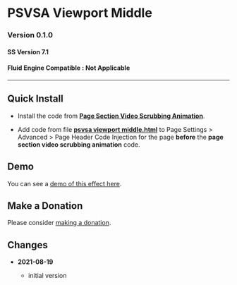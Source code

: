 # PSVSA Viewport Middle

### Version 0.1.0

#### SS Version 7.1

#### Fluid Engine Compatible : Not Applicable

---

## Quick Install

* Install the code from **[Page Section Video Scrubbing Animation][1]**.
  
* Add code from file **[psvsa viewport middle.html][2]** to Page Settings >
  Advanced > Page Header Code Injection for the page **before** the **page
  section video scrubbing animation** code.

## Demo

You can see a [demo of this effect here][3].

## Make a Donation

Please consider [making a donation][4].

## Changes

<!-- * **2022-08-14**

  * fix some spacing issues
  * bumped version to 0.2.0
  -->
* **2021-08-19**

  * initial version

[1]: https://github.com/tomsWebConsulting/twcsl/tree/main/v7.1/Page%20Section%20Video%20Scrubbing%20Animation#page-section-video-scrubbing-animation
[2]: psvsa%20viewport%20middle.html#L1
[3]: https://toms-web-consulting-demos.squarespace.com/page-section-video-scrubbing-animation/psvsa-viewport-middle?password=twcdemos
[4]: https://github.com/tomsWebConsulting/twcsl#make-a-donation

